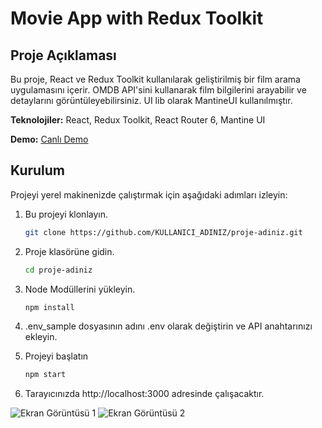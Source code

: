# Movie App with Redux Toolkit

## Proje Açıklaması

Bu proje, React ve Redux Toolkit kullanılarak geliştirilmiş bir film arama uygulamasını içerir. OMDB API'sini kullanarak film bilgilerini arayabilir ve detaylarını görüntüleyebilirsiniz. UI lib olarak MantineUI kullanılmıştır.

**Teknolojiler:** React, Redux Toolkit, React Router 6, Mantine UI

**Demo:** [Canlı Demo](https://movie-app-reduxtk-omdb.vercel.app/)

## Kurulum

Projeyi yerel makinenizde çalıştırmak için aşağıdaki adımları izleyin:

1. Bu projeyi klonlayın.
   ```bash
   git clone https://github.com/KULLANICI_ADINIZ/proje-adiniz.git

2. Proje klasörüne gidin.
    ```bash
    cd proje-adiniz

3. Node Modüllerini yükleyin.
    ```bash
    npm install

4. .env_sample dosyasının adını .env olarak değiştirin ve API anahtarınızı ekleyin.

5. Projeyi başlatın
    ```bash
    npm start

6. Tarayıcınızda http://localhost:3000 adresinde çalışacaktır.

![Ekran Görüntüsü 1](ss1.png)
![Ekran Görüntüsü 2](ss2.png)

